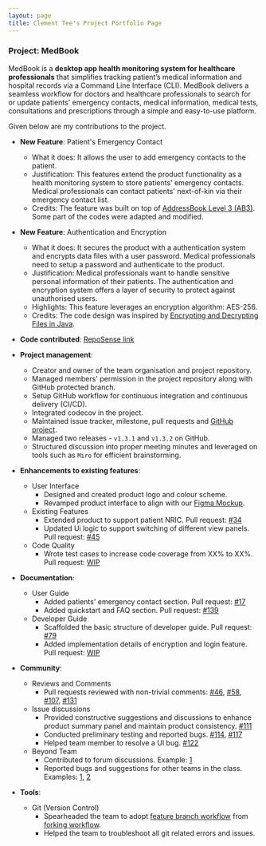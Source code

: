 ```yaml
---
layout: page
title: Clement Tee's Project Portfolio Page
---
```


### Project: MedBook

MedBook is a **desktop app health monitoring system for healthcare professionals** that simplifies tracking patient’s medical information and hospital records via a Command Line Interface (CLI). MedBook delivers a seamless workflow for doctors and healthcare professionals to search for or update patients' emergency contacts, medical information, medical tests, consultations and prescriptions through a simple and easy-to-use platform.

Given below are my contributions to the project.

* **New Feature**: Patient's Emergency Contact
  * What it does: It allows the user to add emergency contacts to the patient.
  * Justification: This features extend the product functionality as a health monitoring system to store patients' emergency contacts. Medical professionals can contact patients' next-of-kin via their emergency contact list.
  * Credits: The feature was built on top of [AddressBook Level 3 (AB3)](https://github.com/se-edu/addressbook-level3). Some part of the codes were adapted and modified.

* **New Feature**: Authentication and Encryption
  * What it does: It secures the product with a authentication system and encrypts data files with a user password. Medical professionals need to setup a password and authenticate to the product.
  * Justification: Medical professionals want to handle sensitive personal information of their patients. The authentication and encryption system offers a layer of security to protect against unauthorised users.
  * Highlights: This feature leverages an encryption algorithm: AES-256.
  * Credits: The code design was inspired by [Encrypting and Decrypting Files in Java](https://www.baeldung.com/java-cipher-input-output-stream).

* **Code contributed**: [RepoSense link](https://nus-cs2103-ay2122s2.github.io/tp-dashboard/?search=clement0010&breakdown=true)

* **Project management**:
  * Creator and owner of the team organisation and project repository.
  * Managed members' permission in the project repository along with GitHub protected branch.
  * Setup GitHub workflow for continuous integration and continuous delivery (CI/CD).
  * Integrated codecov in the project.
  * Maintained issue tracker, milestone, pull requests and [GitHub project](https://github.com/AY2122S2-CS2103T-T11-1/tp/projects/1).
  * Managed two releases - `v1.3.1` and `v1.3.2` on GitHub.
  * Structured discussion into proper meeting minutes and leveraged on tools such as `Miro` for efficient brainstorming.

* **Enhancements to existing features**:
  * User Interface
    * Designed and created product logo and colour scheme.
    * Revamped product interface to align with our [Figma Mockup](https://www.figma.com/file/xPjsyp3ka5oWfeTYQQaqZH/MedBook-Mockup?node-id=31686%3A89323).
  * Existing Features
    * Extended product to support patient NRIC. Pull request: [#34](https://github.com/AY2122S2-CS2103T-T11-1/tp/pull/34)
    * Updated Ui logic to support switching of different view panels. Pull request: [#45](https://github.com/AY2122S2-CS2103T-T11-1/tp/pull/45)
  * Code Quality
    * Wrote test cases to increase code coverage from XX% to XX%. Pull request: [WIP]()

* **Documentation**: 
  * User Guide
    * Added patients' emergency contact section. Pull request: [#17](https://github.com/AY2122S2-CS2103T-T11-1/tp/pull/17)
    * Added quickstart and FAQ section. Pull request: [#139](https://github.com/AY2122S2-CS2103T-T11-1/tp/pull/139)
  * Developer Guide
    * Scaffolded the basic structure of developer guide. Pull request: [#79](https://github.com/AY2122S2-CS2103T-T11-1/tp/pull/79)
    * Added implementation details of encryption and login feature. Pull request: [WIP]()

* **Community**:
  * Reviews and Comments
    * Pull requests reviewed with non-trivial comments: [#46](https://github.com/AY2122S2-CS2103T-T11-1/tp/pull/46), [#58](https://github.com/AY2122S2-CS2103T-T11-1/tp/pull/58), [#107](https://github.com/AY2122S2-CS2103T-T11-1/tp/pull/107), [#131](https://github.com/AY2122S2-CS2103T-T11-1/tp/pull/131)
  * Issue discussions
    * Provided constructive suggestions and discussions to enhance product summary panel and maintain product consistency. [#111](https://github.com/AY2122S2-CS2103T-T11-1/tp/issues/111)
    * Conducted preliminary testing and reported bugs. [#114](https://github.com/AY2122S2-CS2103T-T11-1/tp/issues/114), [#117](https://github.com/AY2122S2-CS2103T-T11-1/tp/issues/117)
    * Helped team member to resolve a UI bug. [#122](https://github.com/AY2122S2-CS2103T-T11-1/tp/issues/122)
  * Beyond Team
    * Contributed to forum discussions. Example: [1](https://github.com/nus-cs2103-AY2122S2/forum/issues/28)
    * Reported bugs and suggestions for other teams in the class. Examples: [1](https://github.com/clement0010/ped/issues/4), [2](https://github.com/clement0010/ped/issues/1)

* **Tools**:
  * Git (Version Control)
    * Spearheaded the team to adopt [feature branch workflow](https://www.atlassian.com/git/tutorials/comparing-workflows/feature-branch-workflow) from [forking workflow](https://www.atlassian.com/git/tutorials/comparing-workflows/forking-workflow).
    * Helped the team to troubleshoot all git related errors and issues.
